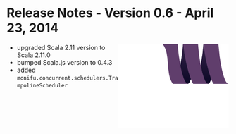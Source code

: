 # Release Notes - Version 0.6 - April 23, 2014

<img src="/docs/assets/monifu.png" align="right" />

- upgraded Scala 2.11 version to Scala 2.11.0
- bumped Scala.js version to 0.4.3
- added `monifu.concurrent.schedulers.TrampolineScheduler`
